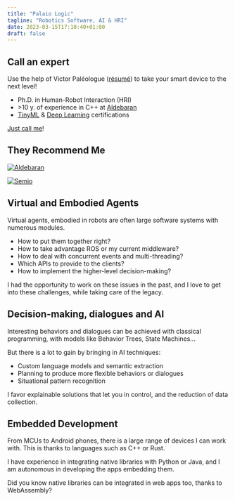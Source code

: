 ```yaml
---
title: "Palaio Logic"
tagline: "Robotics Software, AI & HRI"
date: 2023-03-15T17:10:40+01:00
draft: false
---
```


## Call an expert

Use the help of Victor Paléologue ([résumé](resume.pdf))
to take your smart device to the next level!

* Ph.D. in Human-Robot Interaction (HRI)
* \>10 y. of experience in C++ at [Aldebaran](https://www.aldebaran.com)
* [TinyML](https://credentials.edx.org/credentials/97ee94165e59477aad0323eb55ad1018/)
  & [Deep Learning](https://www.coursera.org/account/accomplishments/specialization/GTHD6MQDV5VF) certifications

[Just call me](https://cal.com/victor-paleologue/call)!

## They Recommend Me

[![Aldebaran](aldebaran.webp)](https://www.aldebaran.com)

[![Semio](semio.webp)](https://semio.ai)

## Virtual and Embodied Agents

Virtual agents, embodied in robots
are often large software systems with numerous modules.

* How to put them together right?
* How to take advantage ROS or my current middleware?
* How to deal with concurrent events and multi-threading?
* Which APIs to provide to the clients?
* How to implement the higher-level decision-making?

I had the opportunity to work on these issues in the past,
and I love to get into these challenges,
while taking care of the legacy.

## Decision-making, dialogues and AI

Interesting behaviors and dialogues can be achieved with classical programming,
with models like Behavior Trees, State Machines...

But there is a lot to gain by bringing in AI techniques:

* Custom language models and semantic extraction
* Planning to produce more flexible behaviors or dialogues
* Situational pattern recognition

I favor explainable solutions that let you in control,
and the reduction of data collection.

## Embedded Development

From MCUs to Android phones,
there is a large range of devices I can work with.
This is thanks to languages such as C++ or Rust.

I have experience in integrating native libraries with Python or Java,
and I am autonomous in developing the apps embedding them.

Did you know native libraries can be integrated in web apps too, thanks to WebAssembly?
